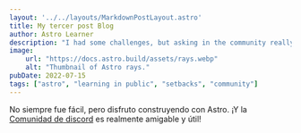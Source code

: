 ```yaml
---
layout: '../../layouts/MarkdownPostLayout.astro'
title: My tercer post Blog
author: Astro Learner
description: "I had some challenges, but asking in the community really helped!"
image:
    url: "https://docs.astro.build/assets/rays.webp"
    alt: "Thumbnail of Astro rays."
pubDate: 2022-07-15
tags: ["astro", "learning in public", "setbacks", "community"]
---
```

No siempre fue fácil, pero disfruto construyendo con Astro. ¡Y la [Comunidad de discord](https://astro.build/chat) es realmente amigable y útil!
